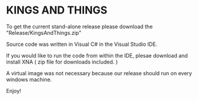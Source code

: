 KINGS AND THINGS
================


To get the current stand-alone release please download the "Release/KingsAndThings.zip"

Source code was written in Visual C# in the Visual Studio IDE.

If you would like to run the code from within the IDE, plesae download and install XNA ( zip file for downloads included. )

A virtual image was not necessary because our release should run on every windows machine.

Enjoy!
